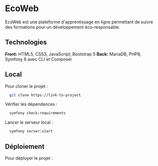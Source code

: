 # EcoWeb

EcoWeb est une plateforme d'apprentissage en ligne permettant de suivre des formations pour un développement éco-responsable.

## Technologies

**Front:** HTML5, CSS3, JavaScript, Bootstrap 5
**Back:** MariaDB, PHP8, Symfony 6 avec CLI et Composer


## Local

Pour cloner le projet :

```bash
  git clone https://link-to-project
```

Vérifier les dépendances :

```bash
  symfony check:requirements
```

Lancer le serveur local :

```bash
  symfony server:start
```


## Déploiement

Pour déployer le projet :

```bash
```

